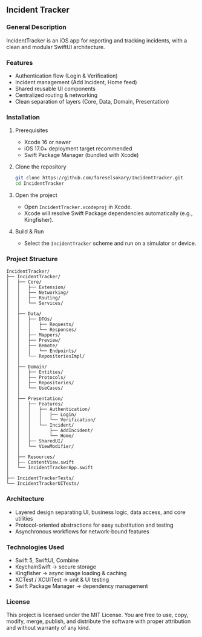 ## Incident Tracker

### General Description
IncidentTracker is an iOS app for reporting and tracking incidents, with a clean and modular SwiftUI architecture.  

### Features
- Authentication flow (Login & Verification)
- Incident management (Add Incident, Home feed)
- Shared reusable UI components
- Centralized routing & networking
- Clean separation of layers (Core, Data, Domain, Presentation)

### Installation
1. Prerequisites
   - Xcode 16 or newer
   - iOS 17.0+ deployment target recommended
   - Swift Package Manager (bundled with Xcode)

2. Clone the repository
   ```bash
   git clone https://github.com/fareselsokary/IncidentTracker.git
   cd IncidentTracker
   ```

3. Open the project
   - Open `IncidentTracker.xcodeproj` in Xcode.
   - Xcode will resolve Swift Package dependencies automatically (e.g., Kingfisher).

4. Build & Run
   - Select the `IncidentTracker` scheme and run on a simulator or device.

### Project Structure
```
IncidentTracker/
├── IncidentTracker/
│   ├── Core/
│   │   ├── Extension/
│   │   ├── Networking/
│   │   ├── Routing/
│   │   └── Services/
│   │
│   ├── Data/
│   │   ├── DTOs/
│   │   │   ├── Requests/
│   │   │   └── Responses/
│   │   ├── Mappers/
│   │   ├── Preview/
│   │   ├── Remote/
│   │   │   └── Endpoints/
│   │   └── RepositoriesImpl/
│   │
│   ├── Domain/
│   │   ├── Entities/
│   │   ├── Protocols/
│   │   ├── Repositories/
│   │   └── UseCases/
│   │
│   ├── Presentation/
│   │   ├── Features/
│   │   │   ├── Authentication/
│   │   │   │   ├── Login/
│   │   │   │   └── Verification/
│   │   │   └── Incident/
│   │   │       ├── AddIncident/
│   │   │       └── Home/
│   │   ├── SharedUI/
│   │   └── ViewModifier/
│   │
│   ├── Resources/
│   ├── ContentView.swift
│   └── IncidentTrackerApp.swift
│
├── IncidentTrackerTests/
└── IncidentTrackerUITests/
```

### Architecture
- Layered design separating UI, business logic, data access, and core utilities
- Protocol-oriented abstractions for easy substitution and testing
- Asynchronous workflows for network-bound features


### Technologies Used
- Swift 5, SwiftUI, Combine  
- KeychainSwift → secure storage  
- Kingfisher → async image loading & caching  
- XCTest / XCUITest → unit & UI testing  
- Swift Package Manager → dependency management  

### License
This project is licensed under the MIT License. You are free to use, copy, modify, merge, publish, and distribute the software with proper attribution and without warranty of any kind.

 
